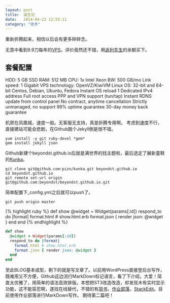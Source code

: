 ```yaml
---
layout: post
title:  诞生记
date:   2014-04-23 12:55:11
category: "技术"
---
```


重新折腾起来，相信以后会有更多碎碎念。

无意中看到9.9刀每年的[VPS](http://bandwagonhost.com)，评价竟然还不错，用[返利先生](http://mrrebates.com)的余额买下。
## 套餐配置
> 
HDD: 5 GB SSD
RAM: 512 MB
CPU: 1x Intel Xeon 
BW: 500 GB/mo
Link speed: 1 Gigabit
VPS technology: OpenVZ/KiwiVM 
Linux OS: 32-bit and 64-bit Centos, Debian, Ubuntu, Fedora
Instant OS reload
1 Dedicated IPv4 address
Full root access
PPP and VPN support (tun/tap)
Instant RDNS update from control panel
No contract, anytime cancellation 
Strictly unmanaged, no support
99% uptime guarantee
30-day money back guarantee

机房在凤凰城，速度一般。无客服无支持，真是折腾专用啊。
考虑到速度不行，直接建站可能会悲剧，在Github跑个Jekyll倒是很不错。
```
yum install -y git ruby-devel *gem*
gem install jekyll json
```
Github新建个beyondst.github.io后就是满世界的找主题啦，最后选定了展新童鞋的[Kunka](http://www.zhanxin.info/jekyll/2013-08-11-jekyll-theme-kunka.html)。
```shell
git clone git@github.com:pizn/kunka.git beyondst.github.io
cd beyondst.github.io
git remote set-url origin git@github.com:beyondst/beyondst.github.io.git
```
简单配置下_config.yml之后就可以push了。
```shell
git push origin master
```

{% highlight ruby %}
def show
  @widget = Widget(params[:id])
  respond_to do |format|
    format.html # show.html.erb
    format.json { render json: @widget }
  end
end
{% endhighlight %}

```ruby
def show
  @widget = Widget(params[:id])
  respond_to do |format|
    format.html # show.html.erb
    format.json { render json: @widget }
  end
end
```

至此BLOG基本成型，剩下的就是写文章了。以前用WordPress直接登后台写作，既难用又不方便，Github这边流行MarkDown标记语言，看了下介绍，大爱！简直太优雅了，用简单的语法高效排版。本想把ST3改造改造，却发现木有实时显示功能，这不能容忍啊，遂找在线替代，不错的有[简书](http://jianshu.io/)，[作业部落](http://www.zybuluo.com)，[StackEdit](http://stackedit.io)。目前使用作业部落进行MarkDown写作。
期待第二篇吧！
